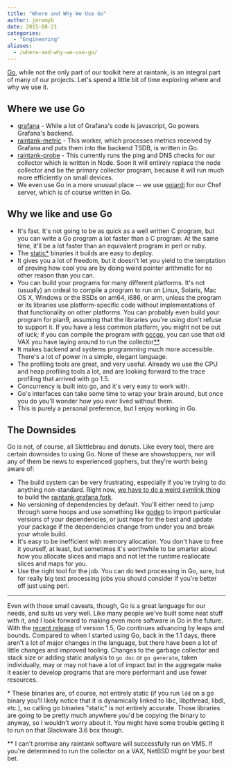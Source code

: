 ```yaml
---
title: "Where and Why We Use Go"
author: jeremyb
date: 2015-08-21
categories:
  - "Engineering"
aliases:
  - /where-and-why-we-use-go/
---
```


<a href="http://golang.org">Go</a>, while not the only part of our toolkit here at raintank, is an integral part of many of our projects. Let's spend a little bit of time exploring where and why we use it.

## Where we use Go

* [grafana](http://github.com/raintank/grafana) - While a lot of Grafana's code is javascript, Go powers Grafana's backend.
* [raintank-metric](http://github.com/raintank/raintank-metric) - This worker, which processes metrics received by Grafana and puts them into the backend TSDB, is written in Go.
* [raintank-probe](http://github.com/raintank/raintank-probe) - This currently runs the ping and DNS checks for our collector which is written in Node. Soon it will entirely replace the node collector and be the primary collector program, because it will run much more efficiently on small devices.
* We even use Go in a more unusual place -- we use <a href="http://goiardi.gl">goiardi</a> for our Chef server, which is of course written in Go.

## Why we like and use Go

* It's fast. It's not going to be as quick as a well written C program, but you can write a Go program a lot faster than a C program. At the same time, it'll be a lot faster than an equivalent program in perl or ruby.
* The <a href="#static">static*</a> binaries it builds are easy to deploy.
* It gives you a lot of freedom, but it doesn't let you yield to the temptation of proving how cool you are by doing weird pointer arithmetic for no other reason than you can.
* You can build your programs for many different platforms. It's not (usually) an ordeal to compile a program to run on Linux, Solaris, Mac OS X, Windows or the BSDs on am64, i686, or arm, unless the program or its libraries use platform-specific code without implementations of that functionality on other platforms. You can probably even build your program for plan9, assuming that the libraries you're using don't refuse to support it. If you have a less common platform, you might not be out of luck; if you can compile the program with <a href="https://golang.org/doc/install/gccgo" target="_blank">gccgo</a>, you can use that old VAX you have laying around to run the collector<a href="#vax">**</a>.
* It makes backend and systems programming much more accessible. There's a lot of power in a simple, elegant language.
* The profiling tools are great, and very useful. Already we use the CPU and heap profiling tools a lot, and are looking forward to the trace profiling that arrived with go 1.5.
* Concurrency is built into go, and it's very easy to work with.
* Go's interfaces can take some time to wrap your brain around, but once you do you'll wonder how you ever lived without them.
* This is purely a personal preference, but I enjoy working in Go.

## The Downsides

Go is not, of course, all Skittlebrau and donuts. Like every tool, there are certain downsides to using Go. None of these are showstoppers, nor will any of them be news to experienced gophers, but they're worth being aware of:

* The build system can be very frustrating, especially if you're trying to do anything non-standard. Right now, <a href="https://github.com/raintank/grafana#run-from-master" target="_blank">we have to do a weird symlink thing</a> to build the <a href="https://github.com/raintank/grafana" target="_blank">raintank grafana fork</a>.
* No versioning of dependencies by default. You'll either need to jump through some hoops and use something like <a href="https://github.com/tools/godep" target="_blank">godep</a> to import particular versions of your dependencies, or just hope for the best and update your package if the dependencies change from under you and break your whole build.
* It's easy to be inefficient with memory allocation. You don't have to free it yourself, at least, but sometimes it's worthwhile to be smarter about how you allocate slices and maps and not let the runtime reallocate slices and maps for you.
* Use the right tool for the job. You can do text processing in Go, sure, but for really big text processing jobs you should consider if you're better off just using perl.

----

Even with those small caveats, though, Go is a great language for our needs, and suits us very well. Like many people we've built some neat stuff with it, and I look forward to making even more software in Go in the future. With the <a href="http://blog.golang.org/go1.5">recent release</a> of version 1.5, Go continues advancing by leaps and bounds. Compared to when I started using Go, back in the 1.1 days, there aren't a lot of major changes in the language, but there have been a lot of little changes and improved tooling. Changes to the garbage collector and stack size or adding static analysis to `go doc` or `go generate`, taken individually, may or may not have a lot of impact but in the aggregate make it easier to develop programs that are more performant and use fewer resources.

<a name="static">*</a>  These binaries are, of course, not entirely static (if you run `ldd` on a go binary you'll likely notice that it is dynamically linked to libc, libpthread, libdl, etc.), so calling go binaries "static" is not entirely accurate. Those libraries are going to be pretty much anywhere you'd be copying the binary to anyway, so I wouldn't worry about it. You might have some trouble getting it to run on that Slackware 3.6 box though.

<a name="vax">**</a> I can't promise any raintank software will successfully run on VMS. If you're determined to run the collector on a VAX, NetBSD might be your best bet.

